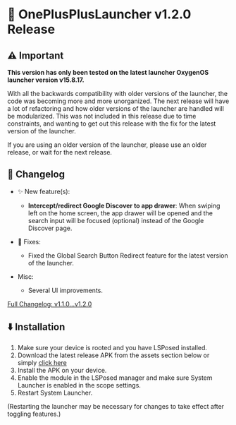 # 🚀 OnePlusPlusLauncher v1.2.0 Release 

## ⚠️ Important

**This version has only been tested on the latest launcher OxygenOS launcher version v15.8.17.**

With all the backwards compatibility with older versions of the launcher, the code was becoming more and more unorganized. The next release will have a lot of refactoring and how older versions of the launcher are handled will be modularized. This was not included in this release due to time constraints, and wanting to get out this release with the fix for the latest version of the launcher.

If you are using an older version of the launcher, please use an older release, or wait for the next release.

## 📝 Changelog

* ✨ New feature(s):
    * **Intercept/redirect Google Discover to app drawer**: When swiping left on the home screen, the app drawer will be opened and the search input will be focused (optional) instead of the Google Discover page.

* 🔧 Fixes:
    * Fixed the Global Search Button Redirect feature for the latest version of the launcher.

* Misc:
    * Several UI improvements.

[Full Changelog: v1.1.0...v1.2.0](https://github.com/wizpizz/OnePlusPlusLauncher/compare/v1.1.0...v1.2.0)

## ⬇️ Installation

1. Make sure your device is rooted and you have LSPosed installed.
2. Download the latest release APK from the assets section below or simply [click here](https://github.com/Xposed-Modules-Repo/com.wizpizz.onepluspluslauncher/releases/download/3-1.2.0/app-release.apk)
3. Install the APK on your device.
4. Enable the module in the LSPosed manager and make sure System Launcher is enabled in the scope settings.
5. Restart System Launcher.

(Restarting the launcher may be necessary for changes to take effect after toggling features.)